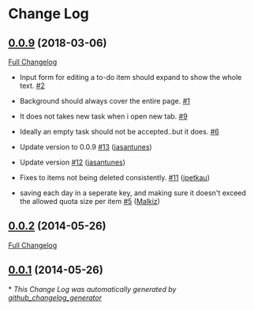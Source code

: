 # Change Log

## [0.0.9](https://github.com/jasantunes/tabula/tree/0.0.9) (2018-03-06)
[Full Changelog](https://github.com/jasantunes/tabula/compare/0.0.2...0.0.9)

- Input form for editing a to-do item should expand to show the whole text. [\#2](https://github.com/jasantunes/Tabula/issues/2)
- Background should always cover the entire page. [\#1](https://github.com/jasantunes/Tabula/issues/1)

- It does not takes new task when i open new tab. [\#9](https://github.com/jasantunes/Tabula/issues/9)
- Ideally an empty task should not be accepted..but it does. [\#6](https://github.com/jasantunes/Tabula/issues/6)

- Update version to 0.0.9 [\#13](https://github.com/jasantunes/Tabula/pull/13) ([jasantunes](https://github.com/jasantunes))
- Update version [\#12](https://github.com/jasantunes/Tabula/pull/12) ([jasantunes](https://github.com/jasantunes))
- Fixes to items not being deleted consistently. [\#11](https://github.com/jasantunes/Tabula/pull/11) ([jpetkau](https://github.com/jpetkau))
- saving each day in a seperate key, and making sure it doesn't exceed the allowed quota size per item [\#5](https://github.com/jasantunes/Tabula/pull/5) ([Malkiz](https://github.com/Malkiz))

## [0.0.2](https://github.com/jasantunes/tabula/tree/0.0.2) (2014-05-26)
[Full Changelog](https://github.com/jasantunes/tabula/compare/0.0.1...0.0.2)

## [0.0.1](https://github.com/jasantunes/tabula/tree/0.0.1) (2014-05-26)


\* *This Change Log was automatically generated by [github_changelog_generator](https://github.com/skywinder/Github-Changelog-Generator)*